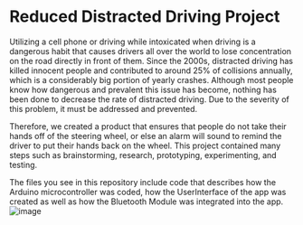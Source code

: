# Reduced Distracted Driving Project
Utilizing a cell phone or driving while intoxicated when driving is a dangerous habit that causes drivers all over the world
to lose concentration on the road directly in front of them. Since the 2000s, distracted driving has killed innocent people
and contributed to around 25% of collisions annually, which is a considerably big portion of yearly crashes. Although most
people know how dangerous and prevalent this issue has become, nothing has been done to decrease the rate of
distracted driving. Due to the severity of this problem, it must be addressed and prevented.

Therefore, we created a product that ensures that people do not take their hands off of the steering wheel, or else an alarm 
will sound to remind the driver to put their hands back on the wheel. This project contained many steps such as brainstorming,
research, prototyping, experimenting, and testing.

The files you see in this repository include code that describes how the Arduino microcontroller was coded, how the UserInterface 
of the app was created as well as how the Bluetooth Module was integrated into the app.
![image](https://github.com/Jai-Mahajan/Reducing_Distracted_Driving/assets/144373309/978c62a4-94cc-4321-9b70-637be8db6105)
